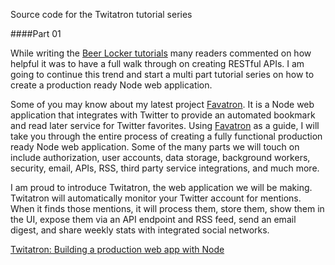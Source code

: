 Source code for the Twitatron tutorial series

####Part 01

While writing the [Beer Locker tutorials](/blog/2014/05/02/building-restful-apis-with-node/) many readers commented on how helpful it was to have a full walk through on creating RESTful APIs. I am going to continue this trend and start a multi part tutorial series on how to create a production ready Node web application.

Some of you may know about my latest project [Favatron](https://favatron.com). It is a Node web application that integrates with Twitter to provide an automated bookmark and read later service for Twitter favorites. Using [Favatron](https://favatron.com) as a guide, I will take you through the entire process of creating a fully functional production ready Node web application. Some of the many parts we will touch on include authorization, user accounts, data storage, background workers, security, email, APIs, RSS, third party service integrations, and much more.

I am proud to introduce Twitatron, the web application we will be making. Twitatron will automatically monitor your Twitter account for mentions. When it finds those mentions, it will process them, store them, show them in the UI, expose them via an API endpoint and RSS feed, send an email digest, and share weekly stats with integrated social networks.

[Twitatron: Building a production web app with Node](http://scottksmith.com/blog/2014/10/05/twitatron-building-a-production-web-app-with-node/)
